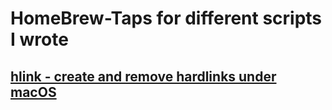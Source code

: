 # HomeBrew-Taps for different scripts I wrote

## [hlink - create and remove hardlinks under macOS](https://github.com/gismo141/hlink)